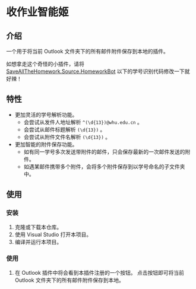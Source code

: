# 收作业智能姬

## 介绍
一个用于将当前 Outlook 文件夹下的所有邮件附件保存到本地的插件。 

如想拿走这个奇怪的小插件，请将 [SaveAllTheHomework.Source.HomeworkBot](SaveAllTheHomework/Source/HomeworkBot.cs#L191) 以下的学号识别代码修改一下就好辣！

## 特性
- 更加灵活的学号解析功能。
	- 会尝试从发件人地址解析 ```^(\d{13})@whu.edu.cn``` 。
	- 会尝试从邮件标题解析  ```(\d{13})``` 。
	- 会尝试从附件文件名解析  ```(\d{13})``` 。
- 更加智能的附件保存功能。
	- 如有同一学号多次发送带附件的邮件，只会保存最新的一次邮件发送的附件。
	- 如遇某邮件携带多个附件，会将多个附件保存到以学号命名的子文件夹中。

## 使用

### 安装

1. 克隆或下载本仓库。
2. 使用 Visual Studio 打开本项目。
3. 编译并运行本项目。

### 使用

1. 在 Outlook 插件中将会看到本插件注册的一个按钮。 
点击按钮即可将当前 Outlook 文件夹下的所有邮件附件保存到本地。
